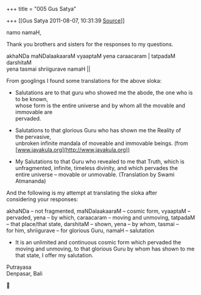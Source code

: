 +++
title = "005 Gus Satya"

+++
[[Gus Satya	2011-08-07, 10:31:39 [Source](https://groups.google.com/g/samskrita/c/vh6oqHHa64E)]]



namo namaH,  
  
Thank you brothers and sisters for the responses to my questions.  
  
akhaNDa maNDalaakaaraM vyaaptaM yena caraacaram \| tatpadaM darshitaM  
yena tasmai shriigurave namaH \|\|  
  
From googlings I found some translations for the above sloka:  
  
- Salutations are to that guru who showed me the abode, the one who is  
to be known,  
whose form is the entire universe and by whom all the movable and  
immovable are  
pervaded.  
  
- Salutations to that glorious Guru who has shown me the Reality of  
the pervasive,  
unbroken infinite mandala of moveable and immovable beings. (from  
[www.jayakula.org](http://www.jayakula.org))  
  
- My Salutations to that Guru who revealed to me that Truth, which is  
unfragmented, infinite, timeless divinity, and which pervades the  
entire universe – movable or unmovable. (Translation by Swami  
Atmananda)  
  
And the following is my attempt at translating the sloka after  
considering your responses:  
  
akhaNDa – not fragmented, maNDalaakaaraM – cosmic form, vyaaptaM –  
pervaded, yena – by which, caraacaram – moving and unmoving, tatpadaM  
– that place/that state, darshitaM – shown, yena – by whom, tasmai –  
for him, shriigurave – for glorious Guru, namaH – salutation  
  
- It is an unlimited and continuous cosmic form which pervaded the  
moving and unmoving, to that glorious Guru by whom has shown to me  
that state, I offer my salutation.  
  
  
Putrayasa  
Denpasar, Bali  



